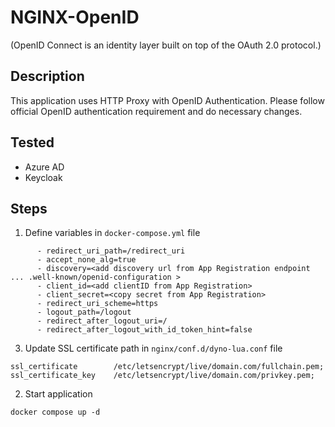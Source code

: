 # NGINX-OpenID
(OpenID Connect is an identity layer built on top of the OAuth 2.0 protocol.)
## Description
This application uses HTTP Proxy with OpenID Authentication. Please follow official OpenID authentication requirement and do necessary changes.

## Tested
* Azure AD
* Keycloak

## Steps

1. Define variables in `docker-compose.yml` file
```
      - redirect_uri_path=/redirect_uri
      - accept_none_alg=true
      - discovery=<add discovery url from App Registration endpoint ... .well-known/openid-configuration >
      - client_id=<add clientID from App Registration>
      - client_secret=<copy secret from App Registration>
      - redirect_uri_scheme=https
      - logout_path=/logout
      - redirect_after_logout_uri=/
      - redirect_after_logout_with_id_token_hint=false
```
3. Update SSL certificate path in `nginx/conf.d/dyno-lua.conf` file

  
  ``` 
  ssl_certificate        /etc/letsencrypt/live/domain.com/fullchain.pem; 
  ssl_certificate_key    /etc/letsencrypt/live/domain.com/privkey.pem;
  ```

2. Start application

`docker compose up -d`
